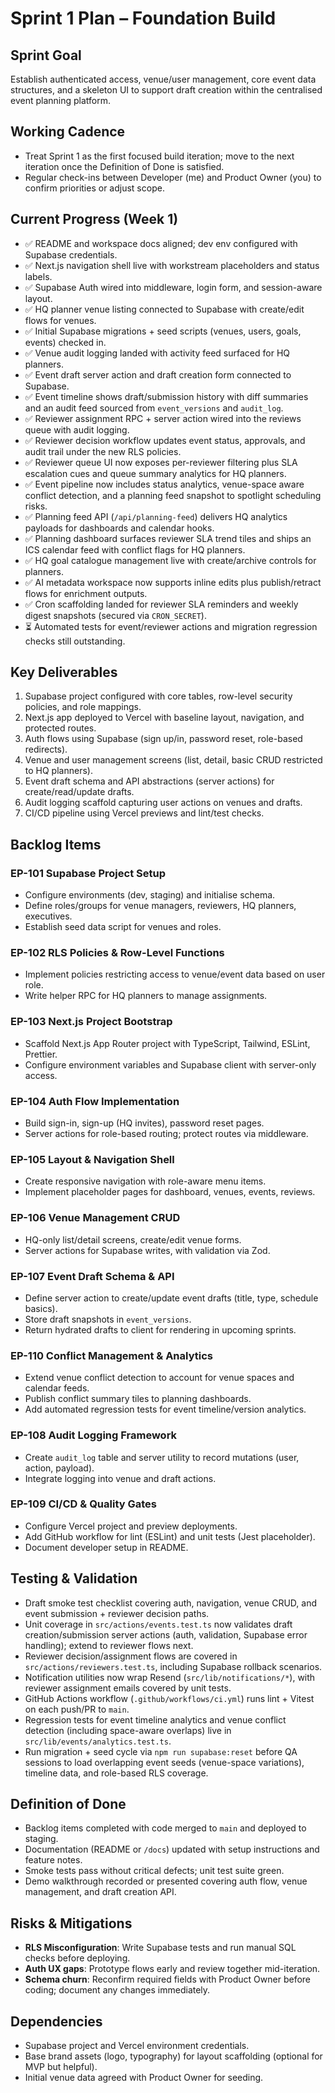 # Sprint 1 Plan – Foundation Build

## Sprint Goal
Establish authenticated access, venue/user management, core event data structures, and a skeleton UI to support draft creation within the centralised event planning platform.

## Working Cadence
- Treat Sprint 1 as the first focused build iteration; move to the next iteration once the Definition of Done is satisfied.
- Regular check-ins between Developer (me) and Product Owner (you) to confirm priorities or adjust scope.

## Current Progress (Week 1)
- ✅ README and workspace docs aligned; dev env configured with Supabase credentials.
- ✅ Next.js navigation shell live with workstream placeholders and status labels.
- ✅ Supabase Auth wired into middleware, login form, and session-aware layout.
- ✅ HQ planner venue listing connected to Supabase with create/edit flows for venues.
- ✅ Initial Supabase migrations + seed scripts (venues, users, goals, events) checked in.
- ✅ Venue audit logging landed with activity feed surfaced for HQ planners.
- ✅ Event draft server action and draft creation form connected to Supabase.
- ✅ Event timeline shows draft/submission history with diff summaries and an audit feed sourced from `event_versions` and `audit_log`.
- ✅ Reviewer assignment RPC + server action wired into the reviews queue with audit logging.
- ✅ Reviewer decision workflow updates event status, approvals, and audit trail under the new RLS policies.
- ✅ Reviewer queue UI now exposes per-reviewer filtering plus SLA escalation cues and queue summary analytics for HQ planners.
- ✅ Event pipeline now includes status analytics, venue-space aware conflict detection, and a planning feed snapshot to spotlight scheduling risks.
- ✅ Planning feed API (`/api/planning-feed`) delivers HQ analytics payloads for dashboards and calendar hooks.
- ✅ Planning dashboard surfaces reviewer SLA trend tiles and ships an ICS calendar feed with conflict flags for HQ planners.
- ✅ HQ goal catalogue management live with create/archive controls for planners.
- ✅ AI metadata workspace now supports inline edits plus publish/retract flows for enrichment outputs.
- ✅ Cron scaffolding landed for reviewer SLA reminders and weekly digest snapshots (secured via `CRON_SECRET`).
- ⏳ Automated tests for event/reviewer actions and migration regression checks still outstanding.

## Key Deliverables
1. Supabase project configured with core tables, row-level security policies, and role mappings.
2. Next.js app deployed to Vercel with baseline layout, navigation, and protected routes.
3. Auth flows using Supabase (sign up/in, password reset, role-based redirects).
4. Venue and user management screens (list, detail, basic CRUD restricted to HQ planners).
5. Event draft schema and API abstractions (server actions) for create/read/update drafts.
6. Audit logging scaffold capturing user actions on venues and drafts.
7. CI/CD pipeline using Vercel previews and lint/test checks.

## Backlog Items
### EP-101 Supabase Project Setup
- Configure environments (dev, staging) and initialise schema.
- Define roles/groups for venue managers, reviewers, HQ planners, executives.
- Establish seed data script for venues and roles.

### EP-102 RLS Policies & Row-Level Functions
- Implement policies restricting access to venue/event data based on user role.
- Write helper RPC for HQ planners to manage assignments.

### EP-103 Next.js Project Bootstrap
- Scaffold Next.js App Router project with TypeScript, Tailwind, ESLint, Prettier.
- Configure environment variables and Supabase client with server-only access.

### EP-104 Auth Flow Implementation
- Build sign-in, sign-up (HQ invites), password reset pages.
- Server actions for role-based routing; protect routes via middleware.

### EP-105 Layout & Navigation Shell
- Create responsive navigation with role-aware menu items.
- Implement placeholder pages for dashboard, venues, events, reviews.

### EP-106 Venue Management CRUD
- HQ-only list/detail screens, create/edit venue forms.
- Server actions for Supabase writes, with validation via Zod.

### EP-107 Event Draft Schema & API
- Define server action to create/update event drafts (title, type, schedule basics).
- Store draft snapshots in `event_versions`.
- Return hydrated drafts to client for rendering in upcoming sprints.

### EP-110 Conflict Management & Analytics
- Extend venue conflict detection to account for venue spaces and calendar feeds.
- Publish conflict summary tiles to planning dashboards.
- Add automated regression tests for event timeline/version analytics.

### EP-108 Audit Logging Framework
- Create `audit_log` table and server utility to record mutations (user, action, payload).
- Integrate logging into venue and draft actions.

### EP-109 CI/CD & Quality Gates
- Configure Vercel project and preview deployments.
- Add GitHub workflow for lint (ESLint) and unit tests (Jest placeholder).
- Document developer setup in README.

## Testing & Validation
- Draft smoke test checklist covering auth, navigation, venue CRUD, and event submission + reviewer decision paths.
- Unit coverage in `src/actions/events.test.ts` now validates draft creation/submission server actions (auth, validation, Supabase error handling); extend to reviewer flows next.
- Reviewer decision/assignment flows are covered in `src/actions/reviewers.test.ts`, including Supabase rollback scenarios.
- Notification utilities now wrap Resend (`src/lib/notifications/*`), with reviewer assignment emails covered by unit tests.
- GitHub Actions workflow (`.github/workflows/ci.yml`) runs lint + Vitest on each push/PR to `main`.
- Regression tests for event timeline analytics and venue conflict detection (including space-aware overlaps) live in `src/lib/events/analytics.test.ts`.
- Run migration + seed cycle via `npm run supabase:reset` before QA sessions to load overlapping event seeds (venue-space variations), timeline data, and role-based RLS coverage.

## Definition of Done
- Backlog items completed with code merged to `main` and deployed to staging.
- Documentation (README or `/docs`) updated with setup instructions and feature notes.
- Smoke tests pass without critical defects; unit test suite green.
- Demo walkthrough recorded or presented covering auth flow, venue management, and draft creation API.

## Risks & Mitigations
- **RLS Misconfiguration**: Write Supabase tests and run manual SQL checks before deploying.
- **Auth UX gaps**: Prototype flows early and review together mid-iteration.
- **Schema churn**: Reconfirm required fields with Product Owner before coding; document any changes immediately.

## Dependencies
- Supabase project and Vercel environment credentials.
- Base brand assets (logo, typography) for layout scaffolding (optional for MVP but helpful).
- Initial venue data agreed with Product Owner for seeding.
